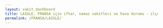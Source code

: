 ```yaml
---
layout: vakit_dashboard
title: LAIGLE, FRANSA için iftar, namaz vakitleri ve hava durumu - ilçe/eyalet seç
permalink: /FRANSA/LAIGLE/
---
```


<script type="text/javascript">
  var GLOBAL_COUNTRY = 'FRANSA';
  var GLOBAL_CITY = 'LAIGLE';
  var GLOBAL_STATE = '';
  var lat = 72;
  var lon = 21;
</script>
